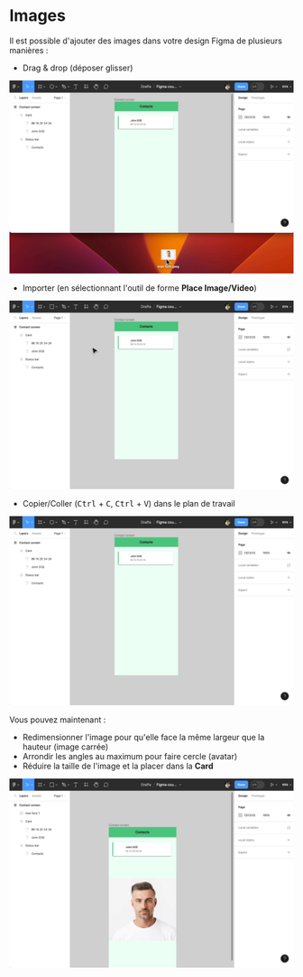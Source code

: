 # Images

Il est possible d'ajouter des images dans votre design Figma de plusieurs manières :
- Drag & drop (déposer glisser)

<img alt="image drag and drop" src="../../../assets/img/figma/theory/ui-components/images/image-drag-and-drop.gif">

- Importer (en sélectionnant l'outil de forme **Place Image/Video**)

<img alt="image import" src="../../../assets/img/figma/theory/ui-components/images/image-import.gif">

- Copier/Coller (<kbd>Ctrl</kbd> + <kbd>C</kbd>, <kbd>Ctrl</kbd> + <kbd>V</kbd>) dans le plan de travail

<img alt="image copy and paste" src="../../../assets/img/figma/theory/ui-components/images/image-copy-and-paste.gif">

Vous pouvez maintenant : 
- Redimensionner l'image pour qu'elle face la même largeur que la hauteur (image carrée)
- Arrondir les angles au maximum pour faire cercle (avatar)
- Réduire la taille de l'image et la placer dans la **Card**

<img alt="image resizing" src="../../../assets/img/figma/theory/ui-components/images/image-resizing.gif">
